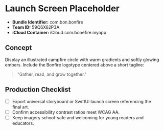 # Launch Screen Placeholder

- **Bundle Identifier:** com.bon.bonfire
- **Team ID:** 59Q6X62P3A
- **iCloud Container:** iCloud.com.bonefire.myapp

## Concept
Display an illustrated campfire circle with warm gradients and softly glowing embers. Include the Bonfire logotype centered above a short tagline:

> "Gather, read, and grow together."

## Production Checklist
- [ ] Export universal storyboard or SwiftUI launch screen referencing the final art.
- [ ] Confirm accessibility contrast ratios meet WCAG AA.
- [ ] Keep imagery school-safe and welcoming for young readers and educators.
